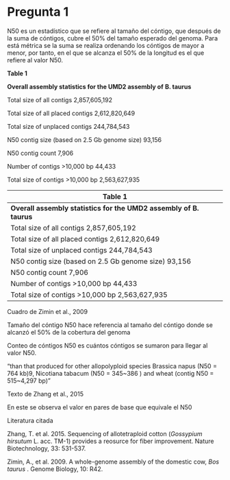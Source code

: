 
# Pregunta 1

N50 es un estadístico que se refiere al tamaño del cóntigo, que después de la suma de cóntigos, cubre el 50% del tamaño esperado del genoma. Para está métrica se la suma se realiza ordenando los cóntigos de mayor a menor, por tanto, en el que se alcanza el 50% de la longitud es el que refiere al valor N50.

 

**Table 1**

**Overall assembly statistics for the UMD2 assembly of** **B. taurus**

Total size of all contigs 2,857,605,192

Total size of all placed contigs 2,612,820,649

Total size of unplaced contigs 244,784,543

N50 contig size (based on 2.5 Gb genome size) 93,156

N50 contig count 7,906

Number of contigs >10,000 bp 44,433

Total size of contigs >10,000 bp 2,563,627,935



| **Table 1**                                                  |
| ------------------------------------------------------------ |
| **Overall assembly statistics for the UMD2 assembly of** **B. taurus** |
| Total size of all contigs 2,857,605,192                      |
| Total size of all placed contigs 2,612,820,649               |
| Total size of unplaced contigs 244,784,543                   |
| N50 contig size (based on 2.5 Gb genome size) 93,156         |
| N50 contig count 7,906                                       |
| Number of contigs >10,000 bp 44,433                          |
| Total size of contigs >10,000 bp 2,563,627,935               |

Cuadro de Zimin et al., 2009

Tamaño del cóntigo N50 hace referencia al tamaño del cóntigo donde se alcanzó el 50% de la cobertura del genoma

Conteo de cóntigos N50 es cuántos cóntigos se sumaron para llegar al valor N50.

 “than that produced for other allopolyploid species Brassica napus (N50 = 764 kb)9, Nicotiana tabacum (N50 = 345~386 ) and wheat (contig N50 = 515~4,297 bp)”

Texto de Zhang et al., 2015

En este se observa el valor en pares de base que equivale el N50



Literatura citada



Zhang, T. et al. 2015. Sequencing of allotetraploid cotton (*Gossypium hirsutum* L. acc. TM-1) provides a reosurce for fiber improvement. Nature Biotechnology, 33: 531-537.

Zimin, A., et al. 2009. A whole-genome assembly of the domestic cow, *Bos taurus* . Genome Biology, 10: R42.
